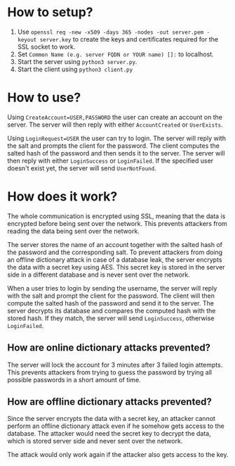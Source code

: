 # How to setup?

1. Use `openssl req -new -x509 -days 365 -nodes -out server.pem -keyout server.key` to create the keys and certificates required for the SSL socket to work.
2. Set `Common Name (e.g. server FQDN or YOUR name) []:` to localhost.
3. Start the server using `python3 server.py`.
4. Start the client using `python3 client.py`

# How to use?

Using `CreateAccount=USER,PASSWORD` the user can create an account on the server.
The server will then reply with either `AccountCreated` or `UserExists`.

Using `LoginRequest=USER` the user can try to login.
The server will reply with the salt and prompts the client for the password.
The client computes the salted hash of the password and then sends it to the server.
The server will then reply with either `LoginSuccess` or `LoginFailed`.
If the specified user doesn't exist yet, the server will send `UserNotFound`.

# How does it work?

The whole communication is encrypted using SSL, meaning that the data is encrypted before being sent over the network.
This prevents attackers from reading the data being sent over the network.

The server stores the name of an account together with the salted hash of the password and the corresponding salt.
To prevent attackers from doing an offline dictionary attack in case of a database leak, the server encrypts the data with a secret key using AES.
This secret key is stored in the server side in a different database and is never sent over the network.

When a user tries to login by sending the username, the server will reply with the salt and prompt the client for the password.
The client will then compute the salted hash of the password and send it to the server.
The server decrypts its database and compares the computed hash with the stored hash.
If they match, the server will send `LoginSuccess`, otherwise `LoginFailed`.

## How are online dictionary attacks prevented?

The server will lock the account for 3 minutes after 3 failed login attempts.
This prevents attackers from trying to guess the password by trying all possible passwords in a short amount of time.

## How are offline dictionary attacks prevented?

Since the server encrypts the data with a secret key, an attacker cannot perform an offline dictionary attack even if he somehow gets access to the database.
The attacker would need the secret key to decrypt the data, which is stored server side and never sent over the network.

The attack would only work again if the attacker also gets access to the key.